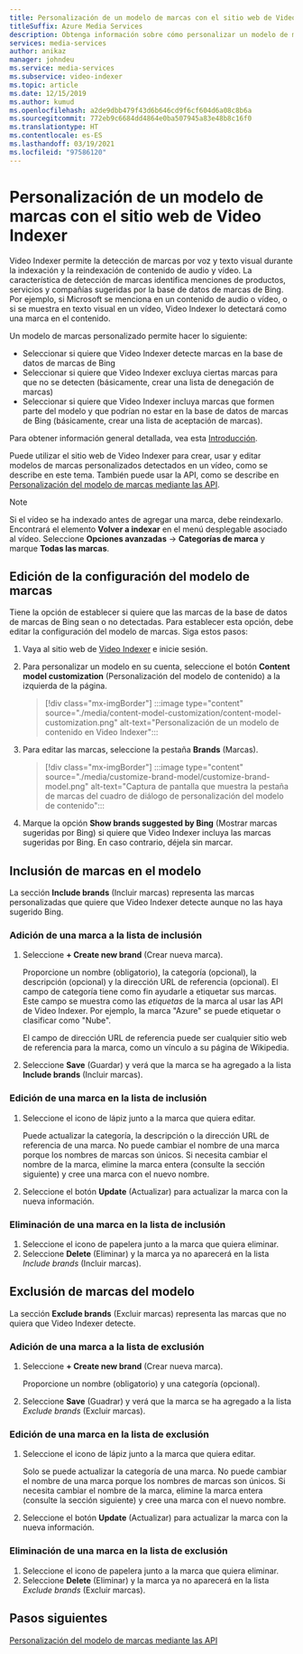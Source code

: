 ```yaml
---
title: Personalización de un modelo de marcas con el sitio web de Video Indexer
titleSuffix: Azure Media Services
description: Obtenga información sobre cómo personalizar un modelo de marcas con el sitio web de Video Indexer.
services: media-services
author: anikaz
manager: johndeu
ms.service: media-services
ms.subservice: video-indexer
ms.topic: article
ms.date: 12/15/2019
ms.author: kumud
ms.openlocfilehash: a2de9dbb479f43d6b646cd9f6cf604d6a08c8b6a
ms.sourcegitcommit: 772eb9c6684dd4864e0ba507945a83e48b8c16f0
ms.translationtype: HT
ms.contentlocale: es-ES
ms.lasthandoff: 03/19/2021
ms.locfileid: "97586120"
---
```

# <a name="customize-a-brands-model-with-the-video-indexer-website"></a>Personalización de un modelo de marcas con el sitio web de Video Indexer

Video Indexer permite la detección de marcas por voz y texto visual durante la indexación y la reindexación de contenido de audio y vídeo. La característica de detección de marcas identifica menciones de productos, servicios y compañías sugeridas por la base de datos de marcas de Bing. Por ejemplo, si Microsoft se menciona en un contenido de audio o vídeo, o si se muestra en texto visual en un vídeo, Video Indexer lo detectará como una marca en el contenido.

Un modelo de marcas personalizado permite hacer lo siguiente:

- Seleccionar si quiere que Video Indexer detecte marcas en la base de datos de marcas de Bing
- Seleccionar si quiere que Video Indexer excluya ciertas marcas para que no se detecten (básicamente, crear una lista de denegación de marcas)
- Seleccionar si quiere que Video Indexer incluya marcas que formen parte del modelo y que podrían no estar en la base de datos de marcas de Bing (básicamente, crear una lista de aceptación de marcas).

Para obtener información general detallada, vea esta [Introducción](customize-brands-model-overview.md).

Puede utilizar el sitio web de Video Indexer para crear, usar y editar modelos de marcas personalizados detectados en un vídeo, como se describe en este tema. También puede usar la API, como se describe en [Personalización del modelo de marcas mediante las API](customize-brands-model-with-api.md).

> [!NOTE]
> Si el vídeo se ha indexado antes de agregar una marca, debe reindexarlo. Encontrará el elemento **Volver a indexar** en el menú desplegable asociado al vídeo. Seleccione **Opciones avanzadas** -> **Categorías de marca** y marque **Todas las marcas**.

## <a name="edit-brands-model-settings"></a>Edición de la configuración del modelo de marcas

Tiene la opción de establecer si quiere que las marcas de la base de datos de marcas de Bing sean o no detectadas. Para establecer esta opción, debe editar la configuración del modelo de marcas. Siga estos pasos:

1. Vaya al sitio web de [Video Indexer](https://www.videoindexer.ai/) e inicie sesión.
1. Para personalizar un modelo en su cuenta, seleccione el botón **Content model customization** (Personalización del modelo de contenido) a la izquierda de la página.

    > [!div class="mx-imgBorder"]
    > :::image type="content" source="./media/content-model-customization/content-model-customization.png" alt-text="Personalización de un modelo de contenido en Video Indexer":::
1. Para editar las marcas, seleccione la pestaña **Brands** (Marcas).

    > [!div class="mx-imgBorder"]
    > :::image type="content" source="./media/customize-brand-model/customize-brand-model.png" alt-text="Captura de pantalla que muestra la pestaña de marcas del cuadro de diálogo de personalización del modelo de contenido":::
1. Marque la opción **Show brands suggested by Bing** (Mostrar marcas sugeridas por Bing) si quiere que Video Indexer incluya las marcas sugeridas por Bing. En caso contrario, déjela sin marcar.

## <a name="include-brands-in-the-model"></a>Inclusión de marcas en el modelo

La sección **Include brands** (Incluir marcas) representa las marcas personalizadas que quiere que Video Indexer detecte aunque no las haya sugerido Bing.  

### <a name="add-a-brand-to-include-list"></a>Adición de una marca a la lista de inclusión

1. Seleccione **+ Create new brand** (Crear nueva marca).

    Proporcione un nombre (obligatorio), la categoría (opcional), la descripción (opcional) y la dirección URL de referencia (opcional).
    El campo de categoría tiene como fin ayudarle a etiquetar sus marcas. Este campo se muestra como las *etiquetas* de la marca al usar las API de Video Indexer. Por ejemplo, la marca "Azure" se puede etiquetar o clasificar como "Nube".

    El campo de dirección URL de referencia puede ser cualquier sitio web de referencia para la marca, como un vínculo a su página de Wikipedia.

2. Seleccione **Save** (Guardar) y verá que la marca se ha agregado a la lista **Include brands** (Incluir marcas).

### <a name="edit-a-brand-on-the-include-list"></a>Edición de una marca en la lista de inclusión

1. Seleccione el icono de lápiz junto a la marca que quiera editar.

    Puede actualizar la categoría, la descripción o la dirección URL de referencia de una marca. No puede cambiar el nombre de una marca porque los nombres de marcas son únicos. Si necesita cambiar el nombre de la marca, elimine la marca entera (consulte la sección siguiente) y cree una marca con el nuevo nombre.

2. Seleccione el botón **Update** (Actualizar) para actualizar la marca con la nueva información.

### <a name="delete-a-brand-on-the-include-list"></a>Eliminación de una marca en la lista de inclusión

1. Seleccione el icono de papelera junto a la marca que quiera eliminar.
2. Seleccione **Delete** (Eliminar) y la marca ya no aparecerá en la lista *Include brands* (Incluir marcas).

## <a name="exclude-brands-from-the-model"></a>Exclusión de marcas del modelo

La sección **Exclude brands** (Excluir marcas) representa las marcas que no quiera que Video Indexer detecte.

### <a name="add-a-brand-to-exclude-list"></a>Adición de una marca a la lista de exclusión

1. Seleccione **+ Create new brand** (Crear nueva marca).

    Proporcione un nombre (obligatorio) y una categoría (opcional).

2. Seleccione **Save** (Guadrar) y verá que la marca se ha agregado a la lista *Exclude brands* (Excluir marcas).

### <a name="edit-a-brand-on-the-exclude-list"></a>Edición de una marca en la lista de exclusión

1. Seleccione el icono de lápiz junto a la marca que quiera editar.

    Solo se puede actualizar la categoría de una marca. No puede cambiar el nombre de una marca porque los nombres de marcas son únicos. Si necesita cambiar el nombre de la marca, elimine la marca entera (consulte la sección siguiente) y cree una marca con el nuevo nombre.

2. Seleccione el botón **Update** (Actualizar) para actualizar la marca con la nueva información.

### <a name="delete-a-brand-on-the-exclude-list"></a>Eliminación de una marca en la lista de exclusión

1. Seleccione el icono de papelera junto a la marca que quiera eliminar.
2. Seleccione **Delete** (Eliminar) y la marca ya no aparecerá en la lista *Exclude brands* (Excluir marcas).

## <a name="next-steps"></a>Pasos siguientes

[Personalización del modelo de marcas mediante las API](customize-brands-model-with-api.md)
